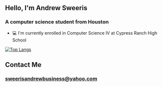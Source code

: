 ## Hello, I'm Andrew Sweeris
### A computer science student from Houston

 - 💻 I'm currently enrolled in Computer Science IV at Cypress Ranch High School

[![Top Langs](https://github-readme-stats.vercel.app/api/top-langs/?username=AndrewSweeris)](https://github.com/anuraghazra/github-readme-stats)

## Contact Me
### sweerisandrewbusiness@yahoo.com

